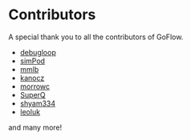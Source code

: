 # Contributors

A special thank you to all the contributors of GoFlow.
* [debugloop](https://github.com/debugloop)
* [simPod](https://github.com/simPod)
* [mmlb](https://github.com/mmlb)
* [kanocz](https://github.com/kanocz)
* [morrowc](https://github.com/morrowc)
* [SuperQ](https://github.com/SuperQ)
* [shyam334](https://github.com/shyam334)
* [leoluk](https://github.com/leoluk)

and many more!